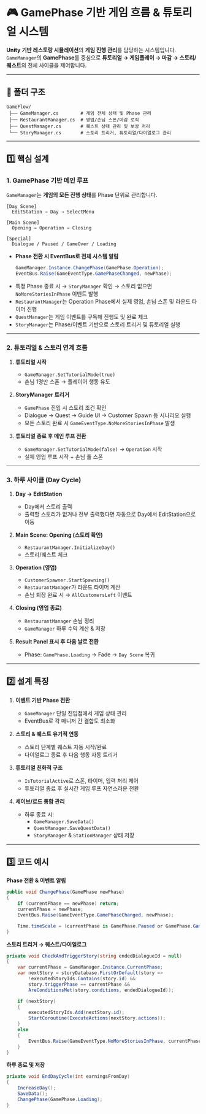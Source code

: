 # 🎮 GamePhase 기반 게임 흐름 & 튜토리얼 시스템

**Unity 기반 레스토랑 시뮬레이션**의 **게임 진행 관리**를 담당하는 시스템입니다.  
`GameManager`의 **GamePhase**를 중심으로 **튜토리얼 → 게임플레이 → 마감 → 스토리/퀘스트**의 전체 사이클을 제어합니다.

---

## 📂 폴더 구조

```
GameFlow/
 ├── GameManager.cs        # 게임 전체 상태 및 Phase 관리
 ├── RestaurantManager.cs  # 영업/손님 스폰/마감 로직
 ├── QuestManager.cs       # 퀘스트 상태 관리 및 보상 처리
 └── StoryManager.cs       # 스토리 트리거, 튜토리얼/다이얼로그 관리
```

---

## 1️⃣ 핵심 설계

### **1. GamePhase 기반 메인 루프**

`GameManager`는 **게임의 모든 진행 상태**를 Phase 단위로 관리합니다.

```
[Day Scene]
  EditStation → Day → SelectMenu

[Main Scene]
  Opening → Operation → Closing

[Special]
  Dialogue / Paused / GameOver / Loading
```

- **Phase 전환 시 EventBus로 전체 시스템 알림**
  ```csharp
  GameManager.Instance.ChangePhase(GamePhase.Operation);
  EventBus.Raise(GameEventType.GamePhaseChanged, newPhase);
  ```
- 특정 Phase 종료 시 → `StoryManager` 확인 → 스토리 없으면 `NoMoreStoriesInPhase` 이벤트 발행
- `RestaurantManager`는 Operation Phase에서 실제 영업, 손님 스폰 및 라운드 타이머 진행
- `QuestManager`는 게임 이벤트를 구독해 진행도 및 완료 체크
- `StoryManager`는 Phase/이벤트 기반으로 스토리 트리거 및 튜토리얼 실행

---

### **2. 튜토리얼 & 스토리 연계 흐름**

1. **튜토리얼 시작**
   - `GameManager.SetTutorialMode(true)`  
   - 손님 1명만 스폰 → 플레이어 행동 유도

2. **StoryManager 트리거**
   - `GamePhase` 진입 시 스토리 조건 확인
   - Dialogue → Quest → Guide UI → Customer Spawn 등 시나리오 실행
   - 모든 스토리 완료 시 `GameEventType.NoMoreStoriesInPhase` 발생

3. **튜토리얼 종료 후 메인 루프 전환**
   - `GameManager.SetTutorialMode(false)` → `Operation` 시작
   - 실제 영업 루프 시작 + 손님 풀 스폰

---

### **3. 하루 사이클 (Day Cycle)**

1. **Day → EditStation**
   - Day에서 스토리 출력
   - 출력할 스토리가 없거나 전부 출력했다면 자동으로 Day에서 EditStation으로 이동 

2. **Main Scene: Opening (스토리 확인)**
   - `RestaurantManager.InitializeDay()`
   - 스토리/퀘스트 체크

3. **Operation (영업)**
   - `CustomerSpawner.StartSpawning()`
   - `RestaurantManager`가 라운드 타이머 계산
   - 손님 퇴장 완료 시 → `AllCustomersLeft` 이벤트

4. **Closing (영업 종료)**
   - `RestaurantManager` 손님 정리
   - `GameManager` 하루 수익 계산 & 저장

5. **Result Panel 표시 후 다음 날로 전환**
   - Phase: `GamePhase.Loading` → Fade → `Day Scene` 복귀

---

## 2️⃣ 설계 특징

1. **이벤트 기반 Phase 전환**
   - `GameManager` 단일 진입점에서 게임 상태 관리
   - EventBus로 각 매니저 간 결합도 최소화

2. **스토리 & 퀘스트 유기적 연동**
   - 스토리 단계별 퀘스트 자동 시작/완료
   - 다이얼로그 종료 후 다음 행동 자동 트리거

3. **튜토리얼 친화적 구조**
   - `IsTutorialActive`로 스폰, 타이머, 입력 처리 제어
   - 튜토리얼 종료 후 실시간 게임 루프 자연스러운 전환

4. **세이브/로드 통합 관리**
   - 하루 종료 시:
     - `GameManager.SaveData()`
     - `QuestManager.SaveQuestData()`
     - `StoryManager` & `StationManager` 상태 저장

---

## 3️⃣ 코드 예시

**Phase 전환 & 이벤트 알림**
```csharp
public void ChangePhase(GamePhase newPhase)
{
    if (currentPhase == newPhase) return;
    currentPhase = newPhase;
    EventBus.Raise(GameEventType.GamePhaseChanged, newPhase);

    Time.timeScale = (currentPhase is GamePhase.Paused or GamePhase.GameOver) ? 0f : 1f;
}
```

**스토리 트리거 → 퀘스트/다이얼로그**
```csharp
private void CheckAndTriggerStory(string endedDialogueId = null)
{
    var currentPhase = GameManager.Instance.CurrentPhase;
    var nextStory = storyDatabase.FirstOrDefault(story =>
        !executedStoryIds.Contains(story.id) &&
        story.triggerPhase == currentPhase &&
        AreConditionsMet(story.conditions, endedDialogueId));

    if (nextStory)
    {
        executedStoryIds.Add(nextStory.id);
        StartCoroutine(ExecuteActions(nextStory.actions));
    }
    else
    {
        EventBus.Raise(GameEventType.NoMoreStoriesInPhase, currentPhase);
    }
}
```

**하루 종료 및 저장**
```csharp
private void EndDayCycle(int earningsFromDay)
{
    IncreaseDay();
    SaveData();
    ChangePhase(GamePhase.Loading);
}
```
